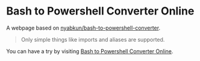 # Bash to Powershell Converter Online

A webpage based on [nyabkun/bash-to-powershell-converter](https://github.com/nyabkun/bash-to-powershell-converter/).

> Only simple things like imports and aliases are supported.

You can have a try by visiting [Bash to Powershell Converter Online](https://chifahe.github.io/bash-to-powershell-converter-online/).
